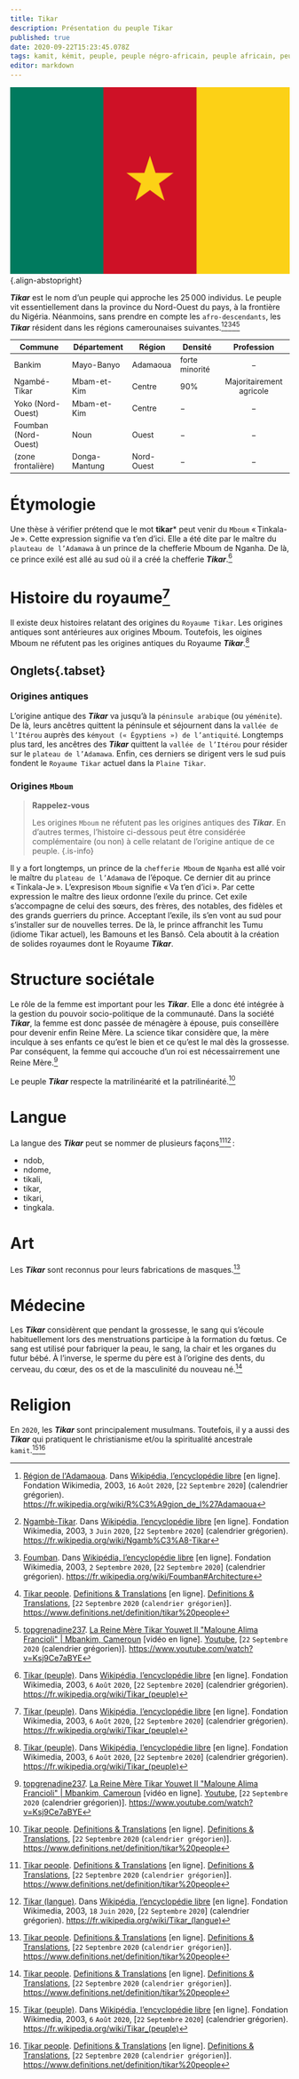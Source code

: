 ```yaml
---
title: Tikar
description: Présentation du peuple Tikar
published: true
date: 2020-09-22T15:23:45.078Z
tags: kamit, kémit, peuple, peuple négro-africain, peuple africain, peuple noir, peuple kamit, peuple kémit, tikar, peuple tikar
editor: markdown
---
```


![flag-of-cameroon_public-domain.svg](/images/flag/cameroon/flag-of-cameroon_public-domain.svg){.align-abstopright}

***Tikar*** est le nom d’un peuple qui approche les 25 000 individus.
Le peuple vit essentiellement dans la province du Nord-Ouest du pays, à la frontière du Nigéria. Néanmoins, sans prendre en compte les `afro-descendants`, les ***Tikar*** résident dans les régions camerounaises suivantes.[^4][^5][^6][^1][^2]

| Commune              | Département   | Région     | Densité                | Profession               |
|----------------------|---------------|------------|------------------------|:------------------------:|
| Bankim               | Mayo-Banyo    | Adamaoua   | forte minorité         | −                        |
| Ngambé-Tikar         | Mbam-et-Kim   | Centre     | 90%                    | Majoritairement agricole |
| Yoko (Nord-Ouest)    | Mbam-et-Kim   | Centre     | −                      | −                        |
| Foumban (Nord-Ouest) | Noun          | Ouest      | −                      | −                        |
| (zone frontalière)   | Donga-Mantung | Nord-Ouest | −                      | −                        |

# Étymologie

Une thèse à vérifier prétend que le mot **tikar*** peut venir du `Mboum` « Tinkala-Je ». Cette expression signifie va t’en d’ici. Elle a été dite par le maître du `plauteau de l’Adamawa` à un prince de la chefferie Mboum de Nganha. De là, ce prince exilé est allé au sud où il a créé la chefferie ***Tikar***.[^7]

# Histoire du royaume[^7]

Il existe deux histoires relatant des origines du `Royaume Tikar`.
Les origines antiques sont antérieures aux origines Mboum. Toutefois, les oigines Mboum ne réfutent pas les origines antiques du Royaume ***Tikar***.[^7]

## Onglets{.tabset}

### Origines antiques

L’origine antique des ***Tikar*** va jusqu’à la `péninsule arabique` (ou `yéménite`). De là, leurs ancêtres quittent la péninsule et séjournent dans la `vallée de l’Itérou` auprès des `kémyout (« Égyptiens ») de l’antiquité`. Longtemps plus tard, les ancêtres des ***Tikar*** quittent la `vallée de l’Itérou` pour résider sur le `plateau de l’Adamawa`. Enfin, ces derniers se dirigent vers le sud puis fondent le `Royaume Tikar` actuel dans la `Plaine Tikar`.

### Origines `Mboum`

> **Rappelez-vous**
>
> Les origines `Mboum` ne réfutent pas les origines antiques des ***Tikar***.
> En d’autres termes, l’histoire ci-dessous peut être considérée complémentaire (ou non) à celle relatant de l’origine antique de ce peuple.
{.is-info}


Il y a fort longtemps, un prince de la `chefferie Mboum` de `Nganha` est allé voir le maître du `plateau de l’Adamawa` de l’époque. Ce dernier dit au prince « Tinkala-Je ». L’expresison `Mboum` signifie « Va t’en d’ici ». Par cette expression le maître des lieux ordonne l’exile du prince. Cet exile s’accompagne de celui des sœurs, des frères, des notables, des fidèles et des grands guerriers du prince.
Acceptant l’exile, ils s’en vont au sud pour s’installer sur de nouvelles terres. De là, le prince affranchit les Tumu (idiome Tikar actuel), les Bamouns et les Bansô. Cela aboutit à la création de solides royaumes dont le Royaume ***Tikar***.

# Structure sociétale

Le rôle de la femme est important pour les ***Tikar***. Elle a donc été intégrée à la gestion du pouvoir socio-politique de la communauté. Dans la société ***Tikar***, la femme est donc passée de ménagère à épouse, puis conseillère pour devenir enfin Reine Mère.
La science tikar considère que, la mère inculque à ses enfants ce qu’est le bien et ce qu’est le mal dès la grossesse. Par conséquent, la femme qui accouche d’un roi est nécessairrement une Reine Mère.[^2]

Le peuple ***Tikar*** respecte la matrilinéarité et la patrilinéarité.[^1]

# Langue

La langue des ***Tikar*** peut se nommer de plusieurs façons[^1][^3] :

- ndob,
- ndome,
- tikali,
- tikar,
- tikari,
- tingkala.

# Art

Les ***Tikar*** sont reconnus pour leurs fabrications de masques.[^1]

# Médecine

Les ***Tikar*** considèrent que pendant la grossesse, le sang qui s’écoule habituellement lors des menstruations participe à la formation du fœtus. Ce sang est utilisé pour fabriquer la peau, le sang, la chair et les organes du futur bébé. À l’inverse, le sperme du père est à l’origine des dents, du cerveau, du cœur, des os et de la masculinité du nouveau né.[^1]

# Religion

En `2020`, les ***Tikar*** sont principalement musulmans. Toutefois, il y a aussi des ***Tikar*** qui pratiquent le christianisme et/ou la spiritualité ancestrale `kamit`.[^7][^1]

[^1]: [Tikar people](https://www.definitions.net/definition/tikar%20people). [Definitions & Translations](https://www.definitions.net) [en ligne]. [Definitions & Translations](https://www.definitions.net), [`22` `Septembre` `2020` (`calendrier grégorien`)]. https://www.definitions.net/definition/tikar%20people

[^2]: [topgrenadine237](https://www.youtube.com/channel/UC5lTM5y-Ed5e30PfbX4seEQ). [La Reine Mère Tikar Youwet II "Maloune Alima Francioli" | Mbankim, Cameroun](https://www.youtube.com/watch?v=Ksj9Ce7aBYE) [vidéo en ligne]. [Youtube](https://www.youtube.com), [`22` `Septembre` `2020` (calendrier grégorien)]. https://www.youtube.com/watch?v=Ksj9Ce7aBYE

[^3]: [Tikar (langue)](https://fr.wikipedia.org/wiki/Tikar_(langue)). Dans [Wikipédia, l’encyclopédie libre](https://fr.wikipedia.org) [en ligne]. Fondation Wikimedia, 2003, `18` `Juin` `2020`, [`22` `Septembre` `2020`]  (calendrier grégorien). https://fr.wikipedia.org/wiki/Tikar_(langue)

[^4]: [Région de l'Adamaoua](https://fr.wikipedia.org/wiki/R%C3%A9gion_de_l%27Adamaoua). Dans [Wikipédia, l’encyclopédie libre](https://fr.wikipedia.org) [en ligne]. Fondation Wikimedia, 2003, `16` `Août` `2020`, [`22` `Septembre` `2020`]  (calendrier grégorien). https://fr.wikipedia.org/wiki/R%C3%A9gion_de_l%27Adamaoua

[^5]: [Ngambè-Tikar](https://fr.wikipedia.org/wiki/Ngamb%C3%A8-Tikar). Dans [Wikipédia, l’encyclopédie libre](https://fr.wikipedia.org) [en ligne]. Fondation Wikimedia, 2003, `3` `Juin` `2020`, [`22` `Septembre` `2020`]  (calendrier grégorien). https://fr.wikipedia.org/wiki/Ngamb%C3%A8-Tikar

[^6]: [Foumban](https://fr.wikipedia.org/wiki/Foumban#Architecture). Dans [Wikipédia, l’encyclopédie libre](https://fr.wikipedia.org) [en ligne]. Fondation Wikimedia, 2003, `2` `Septembre` `2020`, [`22` `Septembre` `2020`]  (calendrier grégorien). https://fr.wikipedia.org/wiki/Foumban#Architecture

[^7]: [Tikar (peuple)](https://fr.wikipedia.org/wiki/Tikar_(peuple)). Dans [Wikipédia, l’encyclopédie libre](https://fr.wikipedia.org) [en ligne]. Fondation Wikimedia, 2003, `6` `Août` `2020`, [`22` `Septembre` `2020`]  (calendrier grégorien). https://fr.wikipedia.org/wiki/Tikar_(peuple)